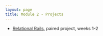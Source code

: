 ```yaml
---
layout: page
title: Module 2 - Projects
---
```


* [Relational Rails](./relational_rails), paired project, weeks 1-2
